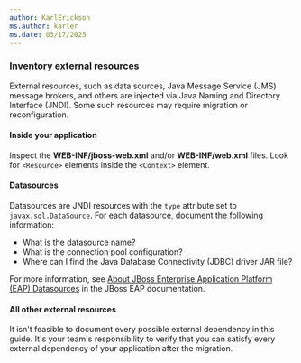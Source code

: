 ```yaml
---
author: KarlErickson
ms.author: karler
ms.date: 03/17/2025
---
```


### Inventory external resources

External resources, such as data sources, Java Message Service (JMS) message brokers, and others are injected via Java Naming and Directory Interface (JNDI). Some such resources may require migration or reconfiguration.

#### Inside your application

Inspect the **WEB-INF/jboss-web.xml** and/or **WEB-INF/web.xml** files. Look for `<Resource>` elements inside the `<Context>` element.

#### Datasources

Datasources are JNDI resources with the `type` attribute set to `javax.sql.DataSource`. For each datasource,     document the following information:

* What is the datasource name?
* What is the connection pool configuration?
* Where can I find the Java Database Connectivity (JDBC) driver JAR file?

For more information, see [About JBoss Enterprise Application Platform (EAP) Datasources](https://docs.redhat.com/en/documentation/red_hat_jboss_enterprise_application_platform/8.0/html/configuration_guide/datasource_management) in the JBoss EAP documentation.

#### All other external resources

It isn't feasible to document every possible external dependency in this guide. It's your team's responsibility to verify that you can satisfy every external dependency of your application after the migration.
